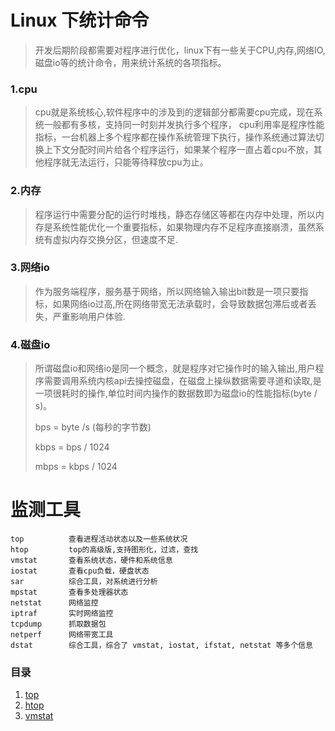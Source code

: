 # Linux 下统计命令
> 开发后期阶段都需要对程序进行优化，linux下有一些关于CPU,内存,网络IO,磁盘io等的统计命令，用来统计系统的各项指标。

### 1.cpu
> cpu就是系统核心,软件程序中的涉及到的逻辑部分都需要cpu完成，现在系统一般都有多核，支持同一时刻并发执行多个程序，
> cpu利用率是程序性能指标，一台机器上多个程序都在操作系统管理下执行，操作系统通过算法切换上下文分配时间片给各个程序运行，如果某个程序一直占着cpu不放，其他程序就无法运行，只能等待释放cpu为止。

### 2.内存
> 程序运行中需要分配的运行时堆栈，静态存储区等都在内存中处理，所以内存是系统性能优化一个重要指标，如果物理内存不足程序直接崩溃，虽然系统有虚拟内存交换分区，但速度不足.

### 3.网络io
> 作为服务端程序，服务基于网络，所以网络输入输出bit数是一项只要指标，如果网络io过高,所在网络带宽无法承载时，会导致数据包滞后或者丢失，严重影响用户体验.

### 4.磁盘io
> 所谓磁盘io和网络io是同一个概念，就是程序对它操作时的输入输出,用户程序需要调用系统内核api去操控磁盘，在磁盘上操纵数据需要寻道和读取,是一项很耗时的操作,单位时间内操作的数据数即为磁盘io的性能指标(byte / s)。
>
> bps = byte /s (每秒的字节数)
>
> kbps = bps / 1024
>
> mbps = kbps / 1024

# 监测工具
```
top          查看进程活动状态以及一些系统状况
htop         top的高级版,支持图形化，过滤，查找
vmstat       查看系统状态，硬件和系统信息
iostat       查看cpu负载，硬盘状态
sar          综合工具，对系统进行分析
mpstat       查看多处理器状态
netstat      网络监控
iptraf       实时网络监控
tcpdump      抓取数据包
netperf      网络带宽工具
dstat        综合工具，综合了 vmstat, iostat, ifstat, netstat 等多个信息
```

### 目录
1. [top](https://github.com/zhengjinwei123/MLinux/blob/master/top.md)
2. [htop](https://github.com/zhengjinwei123/MLinux/blob/master/htop.md)
3. [vmstat](https://github.com/zhengjinwei123/MLinux/blob/master/vmstat.md)
